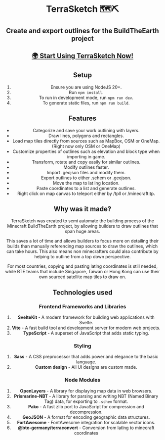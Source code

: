 <div align="center">

# TerraSketch 🗺️⛏️

## Create and export outlines for the BuildTheEarth project

## [**🌍 Start Using TerraSketch Now!**](https://app.terrasketch.codestian.com/) 

## Setup

1. Ensure you are using NodeJS 20+.
2. Run `npm install`.
3. To run in development mode, run `npm run dev`.
4. To generate static files, run `npm run build`.

## Features

- Categorize and save your work outlining with layers.
- Draw lines, polygons and rectangles.
- Load map tiles directly from sources such as MapBox, OSM or OneMap. (Right now only OSM or OneMap)
- Customize properties of outlines such as elevation and block type when importing in game.
- Transform, rotate and copy easily for similar outlines.
- Modify outlines faster.
- Import .geojson files and modify them.
- Export outlines to either .schem or .geojson.
- Move the map to lat lng location.
- Paste coordinates to a list and generate outlines.
- Right click on map canvas to teleport either by /tpll or /minecraft:tp.

## Why was it made?

TerraSketch was created to semi automate the building process of the Minecraft BuildTheEarth project, by allowing builders to draw outlines that span huge areas. 

This saves a lot of time and allows builders to focus more on detailing their builds than manually referencing map sources to draw the outlines, which can take hours. This also means non minecrafters could also contribute by helping to outline from a top down perspective. 

For most countries, copying and pasting latlng coordinates is still needed, while BTE teams that include Singapore, Taiwan or Hong Kong can use their own sourced satellite map tiles to draw on.

## Technologies used

### Frontend Frameworks and Libraries
1. **SvelteKit** - A modern framework for building web applications with Svelte.
2. **Vite** - A fast build tool and development server for modern web projects.
3. **TypeScript** - A superset of JavaScript that adds static typing.

### Styling
1. **Sass** - A CSS preprocessor that adds power and elegance to the basic language.
2. **Custom design** - All UI designs are custom made.

### Node Modules
1. **OpenLayers** - A library for displaying map data in web browsers.
2. **Prismarine-NBT** - A library for parsing and writing NBT (Named Binary Tag) data, for exporting to `.schem` format.
3. **Pako** - A fast zlib port to JavaScript for compression and decompression.
4. **GeoJSON** - A format for encoding geographic data structures.
5. **FortAwesome** - FontAwesome integration for scalable vector icons.
6. **@bte-germany/terraconvert** - Conversion from latlng to minecraft coordinates

</div>